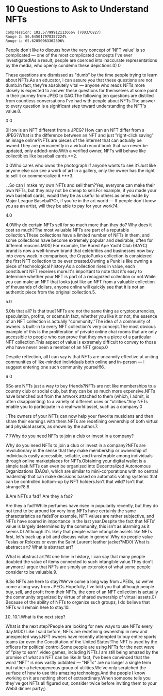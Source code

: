 # 10 Questions to Ask to Understand NFTs

```
Compression: 102.57799912113666% (7003/6827)
Rouge 2: 56.645017978357224%
Rouge L: 65.62050963362596%
```

People don't like to discuss how the very concept of 'NFT value' is so complicated — one of the most complicated concepts I've ever investigated!As a result, people are coerced into inaccurate representations by the media, who openly condemn these depictions.0) 0 

 These questions are dismissed as "dumb" by the time people trying to learn about NFTs.As an educator, I can assure you that these questions are not dumb.In fact, they're absolutely vital — anyone who reads NFTs more closely is expected to answer these questions for themselves at some point in their journey from JPEG to DAO.The following ten questions are distilled from countless conversations I've had with people about NFTs.The answer to every question is a significant step toward understanding the NFT's value.0. 

 0  0 

 0How is an NFT different from a JPEG?  How can an NFT differ from a JPEG?What is the difference between an NFT and just "right-click saving" an image online?NFTs are pieces of the internet that can actually be owned.They are permanently in a virtual record book that can never be updated, only added-onto.With a verified owner, NFTs will behave like collectibles like baseball cards.**2. 

 0  0Who cares who owns the photograph if anyone wants to see it?Just like anyone else can see a work of art in a gallery, only the owner has the right to sell it or commercialize it.***3. 

. .So can I make my own NFTs and sell them?Yes, everyone can make their own NFTs, but they may not be cheap to sell.For example, if you made your own baseball cards, would they be as useful to others as ones made by Major League Baseball?Or, if you're in the art world — If people don't know you as an artist, will they be able to pay for your work?4. 

  4.0 

 4.0Why do certain NFTs sell for so much more than they do?  Why does it cost so much?The most valuable NFTs are part of a reputable collection.These collections have a limited number of NFTs in them, and some collections have become extremely popular and desirable, often for different reasons.MD0) For example, the Bored Ape Yacht Club (BAYC) brand is now a well-known brand that celebrities and businesses now buy into every week.In comparison, the CryptoPunks collection is considered the first NFT collection to be ever created.Owning a Punk is like owning a piece of technological history.As a collection rises in value, each constituent NFT receives more.It's important to note that it's easy to determine whether your NFT is part of a recognized collection or not.While you can make an NFT that looks just like an NFT from a valuable collection of thousands of dollars, anyone online will quickly see that it is not an authentic piece from the original collection.5.

  5.0 

 5.0Is that all?  Is that true?NFTs are not the same thing as cryptocurrencies, speculation, profits, or scams.In fact, whether you like it or not, the essence of an NFT collection is actually "community."The idea of a community of owners is built-in to every NFT collection's very concept.The most obvious example of this is the proliferation of private online chat rooms that are only accessible to people who can prove that they own a piece of a particular NFT collection.This aspect of value is extremely difficult to convey to those who have never been a member of an NFT group.0 

 Despite reflection, all I can say is that NFTs are uncannily effective at uniting communities of like-minded individuals both online and in-person — I suggest entering one such community yourself!6. 

 6  0 

 6So are NFTs just a way to buy friends?NFTs are not like memberships to a country club or social club, but they can be so much more expensive.NFTs have branched out from the artwork attached to them (which, I admit, is often disappointing) to a variety of different uses or "utilities."Any NFTs enable you to participate in a real-world asset, such as a company.0

 : The owners of your NFTs can now help your favorite musicians and then share their earnings with them.NFTs are redefining ownership of both virtual and physical assets, as shown by the author.7. 

 7  7Why do you need NFTs to join a club or invest in a company? 

 Why do you need NFTs to join a club or invest in a company?NFTs are revolutionary in the sense that they make membership or ownership of individuals easily accessible, sellable, and transferable among individuals through online marketplaces for NFTs.Obtaining your digital wallet is a simple task.NFTs can even be organized into Decentralized Autonomous Organizations (DAOs), which are similar to mini-corporations with no central leadership that can make decisions based on automatic voting systems that can be controlled bottom-up by NFT holders.Isn't that wild?  Isn't that strange?8.8. 

 8.Are NFTs a fad?  Are they a fad? 

 Are they a fad?While perfumes have risen in popularity recently, but they do not tend to be around for very long.NFTs have certainly the same characteristics as fads!For example, NFT values are rather subjective, and NFTs have soared in importance in the last year.Despite the fact that NFTs' value is largely determined by the community, this isn't as alarming as it seems.0) Although it's likely that people value intangible assets like NFTs first, let's back up a bit and discuss value in general.Why do people value Teslas or Rolexes or even the Saint Laurent leather jacket?MD0) What is abstract art?  What is abstract art? 

 What is abstract art?At one time in history, I can say that many people doubted the value of items connected to such intangible value.They don't anymore.I argue that NFTs are simply an extension of what some people consider to be valuable.9.

  9.So NFTs are here to stay?We've come a long way from JPEGs, so we've come a long way from JPEGs.Hopefully, I've told you that although people buy, sell, and profit from their NFTs, the core of an NFT collection is actually the community organized by virtue of shared ownership of virtual assets.0) Because of the ability of NFTs to organize such groups, I do believe that NFTs will remain here to stay.10. 

 10.  10.1.What is the next step? 

 What is the next step?People are looking for new ways to use NFTs every day.MD0) Like I said before, NFTs are redefining ownership in new and unexpected ways.NFT owners have recently attempted to buy entire sports teams (or even the Constitution of the United States!The NFT is used by the officers for political control.Some people are using NFTs for the next wave of "play to earn" video games, including NFTs.I am still being amazed by the promise of what an NFT can be like.In fact, I've been convinced that the word "NFT" is now vastly outdated — "NFTs" are no longer a single term but rather a heterogeneous group of utilities.We've only scratched the surface of how to use this amazing technology.And the people I know working on it are nothing short of extraordinary.When someone tells you they've got NFTs all figured out, consider twice before inviting them to your Web3 dinner party;)
